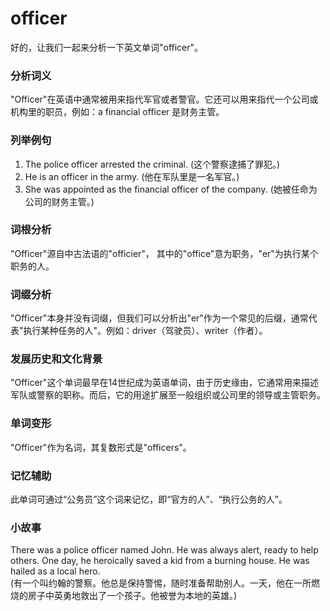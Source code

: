 # officer

好的，让我们一起来分析一下英文单词"officer"。

  

### 分析词义

  

"Officer"在英语中通常被用来指代军官或者警官。它还可以用来指代一个公司或机构里的职员，例如：a financial officer 是财务主管。

  

### 列举例句

  

1.  The police officer arrested the criminal. (这个警察逮捕了罪犯。)
2.  He is an officer in the army. (他在军队里是一名军官。)
3.  She was appointed as the financial officer of the company. (她被任命为公司的财务主管。)

  

### 词根分析

  

"Officer"源自中古法语的"officier"， 其中的"office"意为职务，"er"为执行某个职务的人。

  

### 词缀分析

  

"Officer"本身并没有词缀，但我们可以分析出"er"作为一个常见的后缀，通常代表"执行某种任务的人"。例如：driver（驾驶员）、writer（作者）。

  

### 发展历史和文化背景

  

"Officer"这个单词最早在14世纪成为英语单词，由于历史缘由，它通常用来描述军队或警察的职称。而后，它的用途扩展至一般组织或公司里的领导或主管职务。

  

### 单词变形

  

"Officer"作为名词，其复数形式是"officers"。

  

### 记忆辅助

  

此单词可通过“公务员”这个词来记忆，即“官方的人”、“执行公务的人”。

  

### 小故事

  

There was a police officer named John. He was always alert, ready to help others. One day, he heroically saved a kid from a burning house. He was hailed as a local hero.  
(有一个叫约翰的警察。他总是保持警惕，随时准备帮助别人。一天，他在一所燃烧的房子中英勇地救出了一个孩子。他被誉为本地的英雄。)
